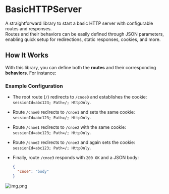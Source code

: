 # BasicHTTPServer

A straightforward library to start a basic HTTP server with configurable routes and responses.  
Routes and their behaviors can be easily defined through JSON parameters, enabling quick setup for redirections, static responses, cookies, and more.

## How It Works

With this library, you can define both the **routes** and their corresponding **behaviors**. For instance:

### Example Configuration

- The root route (`/`) redirects to `/cnoe0` and establishes the cookie:  
  `sessionId=abc123; Path=/; HttpOnly`.

- Route `/cnoe0` redirects to `/cnoe1` and sets the same cookie:  
  `sessionId=abc123; Path=/; HttpOnly`.

- Route `/cnoe1` redirects to `/cnoe2` with the same cookie:  
  `sessionId=abc123; Path=/; HttpOnly`.

- Route `/cnoe2` redirects to `/cnoe3` and again sets the cookie:  
  `sessionId=abc123; Path=/; HttpOnly`.

- Finally, route `/cnoe3` responds with `200 OK` and a JSON body:
  ```json
  {
    "cnoe": "body"
  }

![img.png](img.png)